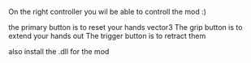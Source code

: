 On the right controller you wil be able to controll the mod :)

the primary button is to reset your hands vector3
The grip button is to extend your hands out
The trigger button is to retract them

also install the .dll for the mod
